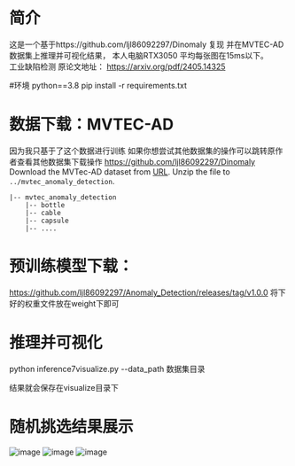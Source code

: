 # 简介
这是一个基于https://github.com/ljl86092297/Dinomaly  复现 并在MVTEC-AD数据集上推理并可视化结果， 本人电脑RTX3050 平均每张图在15ms以下。  
工业缺陷检测
原论文地址：
https://arxiv.org/pdf/2405.14325

#环境
python==3.8
pip install -r requirements.txt

# 数据下载：MVTEC-AD
因为我只基于了这个数据进行训练 如果你想尝试其他数据集的操作可以跳转原作者查看其他数据集下载操作 https://github.com/ljl86092297/Dinomaly
Download the MVTec-AD dataset from [URL](https://www.mvtec.com/company/research/datasets/mvtec-ad).
Unzip the file to `../mvtec_anomaly_detection`.
```
|-- mvtec_anomaly_detection
    |-- bottle
    |-- cable
    |-- capsule
    |-- ....
```
# 预训练模型下载：
https://github.com/ljl86092297/Anomaly_Detection/releases/tag/v1.0.0 将下好的权重文件放在weight下即可

# 推理并可视化
python inference7visualize.py --data_path 数据集目录

结果就会保存在visualize目录下

# 随机挑选结果展示

![image](https://github.com/ljl86092297/Anomaly_Detection/assets/59467994/cf094eb7-ba85-4205-a9a6-c037b1920a84)
![image](https://github.com/ljl86092297/Anomaly_Detection/assets/59467994/8b08f4d5-47e1-451b-a5a2-5df540618413)
![image](https://github.com/ljl86092297/Anomaly_Detection/assets/59467994/fc4374ae-9ce7-4497-ace7-6422729c9739)



